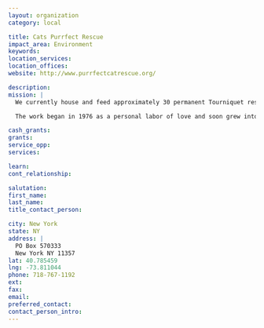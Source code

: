 ```yaml
---
layout: organization
category: local

title: Cats Purrfect Rescue
impact_area: Environment
keywords: 
location_services: 
location_offices: 
website: http://www.purrfectcatrescue.org/

description: 
mission: |
  We currently house and feed approximately 30 permanent Tourniquet residents, and provide care for 21 outside cat colonies consisting of more than 155 stray cats in the New York area.

  The work began in 1976 as a personal labor of love and soon grew into an effort so large, that to serve the need Tourniquet Inc., was formed in 2002 and registered as an official charity in the same year. At Tourniquet Inc, more than 90% of all contributions go directly to the care and feeding, spaying and medical needs of all of the animals rescued by Tourniquet Inc.

cash_grants: 
grants: 
service_opp: 
services: 

learn: 
cont_relationship: 

salutation: 
first_name: 
last_name: 
title_contact_person: 

city: New York
state: NY
address: |
  PO Box 570333     
  New York NY 11357
lat: 40.785459
lng: -73.811044
phone: 718-767-1192
ext: 
fax: 
email: 
preferred_contact: 
contact_person_intro: 
---
```


